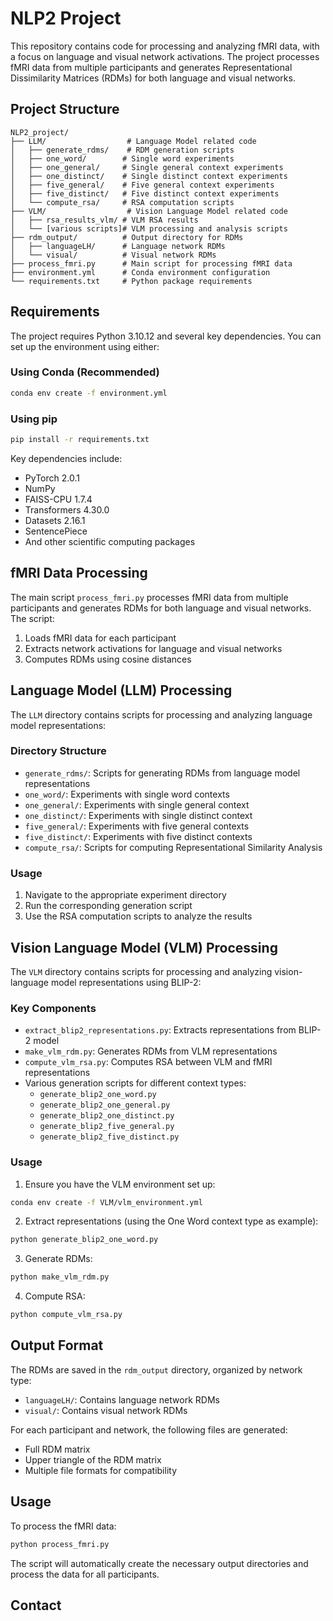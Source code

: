 # NLP2 Project

This repository contains code for processing and analyzing fMRI data, with a focus on language and visual network activations. The project processes fMRI data from multiple participants and generates Representational Dissimilarity Matrices (RDMs) for both language and visual networks.

## Project Structure

```
NLP2_project/
├── LLM/                  # Language Model related code
│   ├── generate_rdms/    # RDM generation scripts
│   ├── one_word/        # Single word experiments
│   ├── one_general/     # Single general context experiments
│   ├── one_distinct/    # Single distinct context experiments
│   ├── five_general/    # Five general context experiments
│   ├── five_distinct/   # Five distinct context experiments
│   └── compute_rsa/     # RSA computation scripts
├── VLM/                  # Vision Language Model related code
│   ├── rsa_results_vlm/ # VLM RSA results
│   └── [various scripts]# VLM processing and analysis scripts
├── rdm_output/          # Output directory for RDMs
│   ├── languageLH/      # Language network RDMs
│   └── visual/          # Visual network RDMs
├── process_fmri.py      # Main script for processing fMRI data
├── environment.yml      # Conda environment configuration
└── requirements.txt     # Python package requirements
```

## Requirements

The project requires Python 3.10.12 and several key dependencies. You can set up the environment using either:

### Using Conda (Recommended)
```bash
conda env create -f environment.yml
```

### Using pip
```bash
pip install -r requirements.txt
```

Key dependencies include:
- PyTorch 2.0.1
- NumPy
- FAISS-CPU 1.7.4
- Transformers 4.30.0
- Datasets 2.16.1
- SentencePiece
- And other scientific computing packages

## fMRI Data Processing

The main script `process_fmri.py` processes fMRI data from multiple participants and generates RDMs for both language and visual networks. The script:

1. Loads fMRI data for each participant
2. Extracts network activations for language and visual networks
3. Computes RDMs using cosine distances

## Language Model (LLM) Processing

The `LLM` directory contains scripts for processing and analyzing language model representations:

### Directory Structure
- `generate_rdms/`: Scripts for generating RDMs from language model representations
- `one_word/`: Experiments with single word contexts
- `one_general/`: Experiments with single general context
- `one_distinct/`: Experiments with single distinct context
- `five_general/`: Experiments with five general contexts
- `five_distinct/`: Experiments with five distinct contexts
- `compute_rsa/`: Scripts for computing Representational Similarity Analysis

### Usage
1. Navigate to the appropriate experiment directory
2. Run the corresponding generation script
3. Use the RSA computation scripts to analyze the results

## Vision Language Model (VLM) Processing

The `VLM` directory contains scripts for processing and analyzing vision-language model representations using BLIP-2:

### Key Components
- `extract_blip2_representations.py`: Extracts representations from BLIP-2 model
- `make_vlm_rdm.py`: Generates RDMs from VLM representations
- `compute_vlm_rsa.py`: Computes RSA between VLM and fMRI representations
- Various generation scripts for different context types:
  - `generate_blip2_one_word.py`
  - `generate_blip2_one_general.py`
  - `generate_blip2_one_distinct.py`
  - `generate_blip2_five_general.py`
  - `generate_blip2_five_distinct.py`

### Usage
1. Ensure you have the VLM environment set up:
```bash
conda env create -f VLM/vlm_environment.yml
```

2. Extract representations (using the One Word context type as example):
```bash
python generate_blip2_one_word.py
```

3. Generate RDMs:
```bash
python make_vlm_rdm.py
```

4. Compute RSA:
```bash
python compute_vlm_rsa.py
```

## Output Format

The RDMs are saved in the `rdm_output` directory, organized by network type:
- `languageLH/`: Contains language network RDMs
- `visual/`: Contains visual network RDMs

For each participant and network, the following files are generated:
- Full RDM matrix
- Upper triangle of the RDM matrix
- Multiple file formats for compatibility

## Usage

To process the fMRI data:

```bash
python process_fmri.py
```

The script will automatically create the necessary output directories and process the data for all participants.

## Contact

